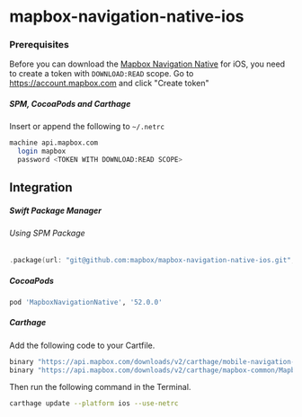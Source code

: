 # mapbox-navigation-native-ios

### Prerequisites

Before you can download the [Mapbox Navigation Native](https://github.com/mapbox/mapbox-navigation-native) for iOS, you need to create a token with `DOWNLOAD:READ` scope.
Go to https://account.mapbox.com and click "Create token"

##### SPM, CocoaPods and Carthage
Insert or append the following to `~/.netrc`

```bash
machine api.mapbox.com
  login mapbox
  password <TOKEN WITH DOWNLOAD:READ SCOPE>
```

## Integration

##### Swift Package Manager

###### Using SPM Package

```swift
.package(url: "git@github.com:mapbox/mapbox-navigation-native-ios.git", from: "52.0.0"),
```

##### CocoaPods

```ruby
pod 'MapboxNavigationNative', '52.0.0'
```

##### Carthage

Add the following code to your Cartfile.

```bash
binary "https://api.mapbox.com/downloads/v2/carthage/mobile-navigation-native/MapboxNavigationNative.json" == 52.0.0
binary "https://api.mapbox.com/downloads/v2/carthage/mapbox-common/MapboxCommon-ios.json" == 13.0.0
```

Then run the following command in the Terminal.
```bash
carthage update --platform ios --use-netrc
```
